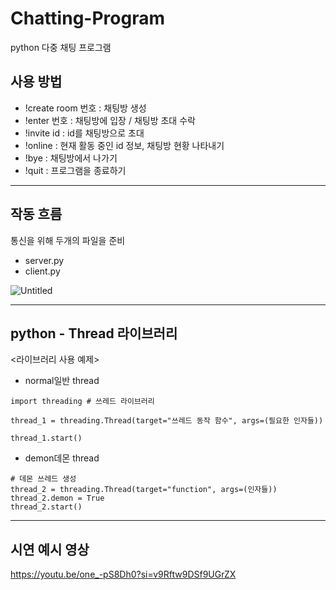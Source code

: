 # Chatting-Program

python 다중 채팅 프로그램

## 사용 방법

- !create room 번호 : 채팅방 생성
- !enter 번호 : 채팅방에 입장 / 채팅방 초대 수락
- !invite id : id를 채팅방으로 초대
- !online : 현재 활동 중인 id 정보, 채팅방 현황 나타내기
- !bye : 채팅방에서 나가기
- !quit : 프로그램을 종료하기

---

## 작동 흐름

통신을 위해 두개의 파일을 준비

- server.py
- client.py

![Untitled](https://prod-files-secure.s3.us-west-2.amazonaws.com/eb9f72c4-f7d4-4510-ab8a-da2ab11b71fb/025c2f4b-30b2-45e1-86f9-fbfcb7cbcd23/Untitled.png)

---

## python - Thread 라이브러리

<라이브러리 사용 예제>

- normal일반 thread

```
import threading # 쓰레드 라이브러리

thread_1 = threading.Thread(target="쓰레드 동작 함수", args=(필요한 인자들))

thread_1.start()
```

- demon데몬 thread

```
# 데몬 쓰레드 생성
thread_2 = threading.Thread(target="function", args=(인자들))
thread_2.demon = True
thread_2.start()

```

---
## 시연 예시 영상
https://youtu.be/one_-pS8Dh0?si=v9Rftw9DSf9UGrZX 

